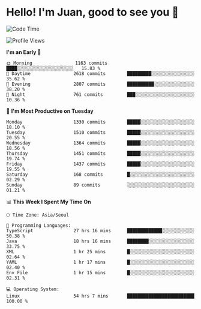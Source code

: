 # Hello! I'm Juan, good to see you 👋

<!--
**Y-k-Y/Y-k-Y** is a ✨ _special_ ✨ repository because its `README.md` (this file) appears on your GitHub profile.

Here are some ideas to get you started:

- 🔭 I’m currently working on ...
- 🌱 I’m currently learning ...
- 👯 I’m looking to collaborate on ...
- 🤔 I’m looking for help with ...
- 💬 Ask me about ...
- 📫 How to reach me: ...
- 😄 Pronouns: ...
- ⚡ Fun fact: ...
-->
<!--
![Profile views](https://gpvc.arturio.dev/Y-k-Y)

[![Omid Nikrah StackOverflow](https://github-readme-stackoverflow.vercel.app/?userID=9517076)](https://stackoverflow.com/users/9517076/i-have-10-fingers)
-->

<!--START_SECTION:waka-->
![Code Time](http://img.shields.io/badge/Code%20Time-1%2C071%20hrs%2027%20mins-blue)

![Profile Views](http://img.shields.io/badge/Profile%20Views-0-blue)

**I'm an Early 🐤** 

```text
🌞 Morning                1163 commits        ████░░░░░░░░░░░░░░░░░░░░░   15.83 % 
🌆 Daytime                2618 commits        █████████░░░░░░░░░░░░░░░░   35.62 % 
🌃 Evening                2807 commits        ██████████░░░░░░░░░░░░░░░   38.20 % 
🌙 Night                  761 commits         ███░░░░░░░░░░░░░░░░░░░░░░   10.36 % 
```
📅 **I'm Most Productive on Tuesday** 

```text
Monday                   1330 commits        █████░░░░░░░░░░░░░░░░░░░░   18.10 % 
Tuesday                  1510 commits        █████░░░░░░░░░░░░░░░░░░░░   20.55 % 
Wednesday                1364 commits        █████░░░░░░░░░░░░░░░░░░░░   18.56 % 
Thursday                 1451 commits        █████░░░░░░░░░░░░░░░░░░░░   19.74 % 
Friday                   1437 commits        █████░░░░░░░░░░░░░░░░░░░░   19.55 % 
Saturday                 168 commits         █░░░░░░░░░░░░░░░░░░░░░░░░   02.29 % 
Sunday                   89 commits          ░░░░░░░░░░░░░░░░░░░░░░░░░   01.21 % 
```


📊 **This Week I Spent My Time On** 

```text
🕑︎ Time Zone: Asia/Seoul

💬 Programming Languages: 
TypeScript               27 hrs 16 mins      █████████████░░░░░░░░░░░░   50.38 % 
Java                     18 hrs 16 mins      ████████░░░░░░░░░░░░░░░░░   33.75 % 
XML                      1 hr 25 mins        █░░░░░░░░░░░░░░░░░░░░░░░░   02.64 % 
YAML                     1 hr 17 mins        █░░░░░░░░░░░░░░░░░░░░░░░░   02.40 % 
Env File                 1 hr 15 mins        █░░░░░░░░░░░░░░░░░░░░░░░░   02.31 % 

💻 Operating System: 
Linux                    54 hrs 7 mins       █████████████████████████   100.00 % 
```


<!--END_SECTION:waka-->
